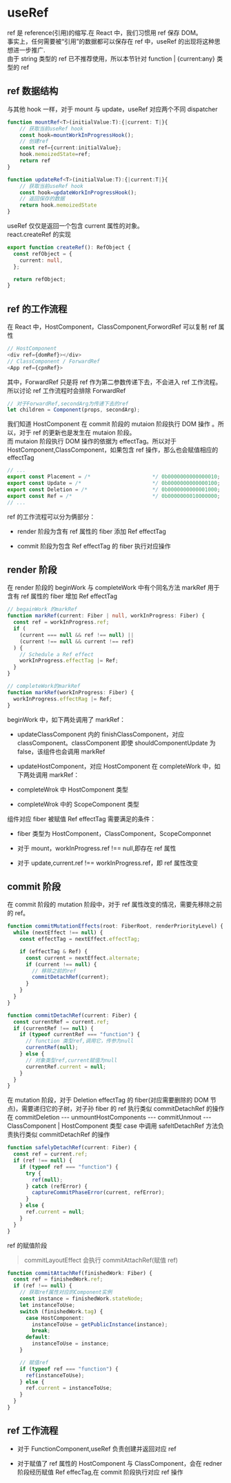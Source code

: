 # useRef

ref 是 reference(引用)的缩写.在 React 中，我们习惯用 ref 保存 DOM。  
事实上，任何需要被“引用”的数据都可以保存在 ref 中，useRef 的出现将这种思想进一步推广.  
由于 string 类型的 ref 已不推荐使用，所以本节针对 function | {current:any} 类型的 ref

## ref 数据结构

与其他 hook 一样，对于 mount 与 update，useRef 对应两个不同 dispatcher

```typescript
function mountRef<T>(initialValue:T):{|current: T|}{
    // 获取当前useRef hook
    const hook=mountWorkInProgressHook();
    // 创建ref
    const ref={current:initialValue};
    hook.memoizedState=ref;
    return ref
}

function updateRef<T>(initialValue:T):{|current:T|}{
    // 获取当前useRef hook
    const hook=updateWorkInProgressHook();
    // 返回保存的数据
    return hook.memoizedState
}

```

useRef 仅仅是返回一个包含 current 属性的对象。  
react.createRef 的实现

```typescript
export function createRef(): RefObject {
  const refObject = {
    current: null,
  };

  return refObject;
}
```

## ref 的工作流程

在 React 中，HostComponent，ClassComponent,ForwordRef 可以复制 ref 属性

```typescript
// HostComponent
<div ref={domRef}></div>
// ClassComponent / ForwardRef
<App ref={cpnRef}>
```

其中，ForwardRef 只是将 ref 作为第二参数传递下去，不会进入 ref 工作流程。所以讨论 ref 工作流程时会排除 ForwardRef

```typescript
// 对于ForwardRef,secondArg为传递下去的ref
let children = Component(props, secondArg);
```

我们知道 HostComponent 在 commit 阶段的 mutaion 阶段执行 DOM 操作 。所以，对于 ref 的更新也是发生在 mutaion 阶段。  
而 mutaion 阶段执行 DOM 操作的依据为 effectTag。所以对于 HostComponent,ClassComponent，如果包含 ref 操作，那么也会赋值相应的 effectTag

```typescript
// ...
export const Placement = /*                    */ 0b0000000000000010;
export const Update = /*                       */ 0b0000000000000100;
export const Deletion = /*                     */ 0b0000000000001000;
export const Ref = /*                          */ 0b0000000010000000;
// ...
```

ref 的工作流程可以分为俩部分：

- render 阶段为含有 ref 属性的 fiber 添加 Ref effectTag

- commit 阶段为包含 Ref effectTag 的 fiber 执行对应操作

## render 阶段

在 render 阶段的 beginWork 与 completeWork 中有个同名方法 markRef 用于含有 ref 属性的 fiber 增加 Ref effectTag

```typescript
// begainWork 的markRef
function markRef(current: Fiber | null, workInProgress: Fiber) {
  const ref = workInProgress.ref;
  if (
    (current === null && ref !== null) ||
    (current !== null && current !== ref)
  ) {
    // Schedule a Ref effect
    workInProgress.effectTag |= Ref;
  }
}

// completeWork的markRef
function markRef(workInProgress: Fiber) {
  workInProgress.effectRag |= Ref;
}
```

beginWork 中，如下两处调用了 markRef：

- updateClassComponent 内的 finishClassComponent，对应 classComponent。classComponent 即使 shouldComponentUpdate 为 false，该组件也会调用 markRef

- updateHostComponent，对应 HostComponent 在 completeWork 中，如下两处调用 markRef：

- completeWrok 中 HostComponent 类型

- completeWrok 中的 ScopeComponent 类型

组件对应 fiber 被赋值 Ref effectTag 需要满足的条件：

- fiber 类型为 HostComponent，ClassComponent，ScopeComponnet

- 对于 mount，workInProgress.ref !== null,即存在 ref 属性

- 对于 update,current.ref !== workInProgress.ref，即 ref 属性改变

## commit 阶段

在 commit 阶段的 mutation 阶段中，对于 ref 属性改变的情况，需要先移除之前的 ref。

```typescript
function commitMutationEffects(root: FiberRoot, renderPriorityLevel) {
  while (nextEffect !== null) {
    const effectTag = nextEffect.effectTag;

    if (effectTag & Ref) {
      const current = nextEffect.alternate;
      if (current !== null) {
        // 移除之前的ref
        commitDetachRef(current);
      }
    }
  }
}

function commitDetachRef(current: Fiber) {
  const currentRef = current.ref;
  if (currentRef !== null) {
    if (typeof currentRef === "function") {
      // function 类型ref,调用它，传参为null
      currentRef(null);
    } else {
      // 对象类型ref,current赋值为null
      currentRef.current = null;
    }
  }
}
```

在 mutation 阶段，对于 Deletion effectTag 的 fiber(对应需要删除的 DOM 节点)，需要递归它的子树，对子孙 fiber 的 ref 执行类似 commitDetachRef 的操作  
在 commitDeletion --- unmountHostComponents --- commitUnmout --- ClassComponent | HostComponent 类型 case 中调用 safeltDetachRef 方法负责执行类似 commitDetachRef 的操作

```typescript
function safelyDetachRef(current: Fiber) {
  const ref = current.ref;
  if (ref !== null) {
    if (typeof ref === "function") {
      try {
        ref(null);
      } catch (refError) {
        captureCommitPhaseError(current, refError);
      }
    } else {
      ref.current = null;
    }
  }
}
```

ref 的赋值阶段

> commitLayoutEffect 会执行 commitAttachRef(赋值 ref)

```typescript
function commitAttachRef(finishedWork: Fiber) {
  const ref = finishedWork.ref;
  if (ref !== null) {
    // 获取ref属性对应的Component实例
    const instance = finishedWork.stateNode;
    let instanceToUse;
    switch (finishedWork.tag) {
      case HostComponent:
        instanceToUse = getPublicInstance(instance);
        break;
      default:
        instanceToUse = instance;
    }

    // 赋值ref
    if (typeof ref === "function") {
      ref(instanceToUse);
    } else {
      ref.current = instanceToUse;
    }
  }
}
```

## ref 工作流程

- 对于 FunctionComponent,useRef 负责创建并返回对应 ref

- 对于赋值了 ref 属性的 HostComponent 与 ClassComponent，会在 redner 阶段经历赋值 Ref effecTag,在 commit 阶段执行对应 ref 操作
